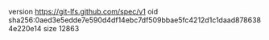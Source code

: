 version https://git-lfs.github.com/spec/v1
oid sha256:0aed3e5edde7e590d4df14ebc7df509bbae5fc4212d1c1daad8786384e220e14
size 12863
